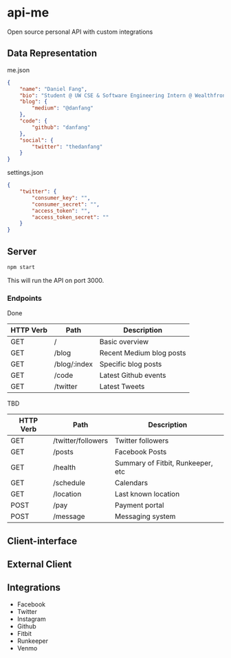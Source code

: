 # api-me
Open source personal API with custom integrations

## Data Representation

me.json
```json
{
    "name": "Daniel Fang",
    "bio": "Student @ UW CSE & Software Engineering Intern @ Wealthfront",
    "blog": {
        "medium": "@danfang"
    },
    "code": {
        "github": "danfang"
    },
    "social": {
        "twitter": "thedanfang"
    }
}
```

settings.json
```json
{
    "twitter": {
        "consumer_key": "",
        "consumer_secret": "",
        "access_token": "",
        "access_token_secret": ""
    }
}
```

## Server

```bash
npm start
```

This will run the API on port 3000.

### Endpoints

Done

| HTTP Verb | Path | Description |
| --------- | ---- | ----------- |
| GET | / | Basic overview |
| GET | /blog | Recent Medium blog posts |
| GET | /blog/:index | Specific blog posts |
| GET | /code | Latest Github events |
| GET | /twitter | Latest Tweets |

TBD

| HTTP Verb | Path | Description |
| --------- | ---- | ----------- |
| GET | /twitter/followers | Twitter followers |
| GET | /posts | Facebook Posts | 
| GET | /health | Summary of Fitbit, Runkeeper, etc |
| GET | /schedule | Calendars |
| GET | /location | Last known location |
| POST | /pay | Payment portal |
| POST | /message | Messaging system |
 
## Client-interface

## External Client

## Integrations
- Facebook
- Twitter
- Instagram
- Github
- Fitbit
- Runkeeper
- Venmo
